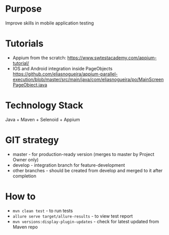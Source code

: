 # Purpose

Improve skills in mobile application testing

# Tutorials

* Appium from the scratch: https://www.swtestacademy.com/appium-tutorial/
* IOS and Android integration inside PageObjects https://github.com/eliasnogueira/appium-parallel-execution/blob/master/src/main/java/com/eliasnogueira/po/MainScreenPageObject.java

# Technology Stack

Java + Maven + Selenoid + Appium

# GIT strategy

* master - for production-ready version (merges to master by Project Owner only)
* develop - integration branch for feature-development
* other branches - should be created from develop and merged to it after completion

# How to

* ```mvn clean test``` - to run tests
* ```allure serve target/allure-results``` - to view test report
* ```mvn versions:display-plugin-updates``` - check for latest updated from Maven repo

